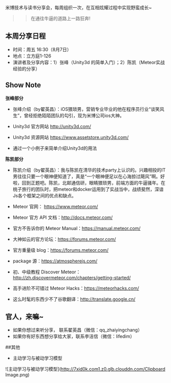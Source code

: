 米博技术与读书分享会，每周组织一次，在互相炫耀过程中实现野蛮成长~

>> 在通往牛逼的道路上一路狂奔! 

## 本周分享日程

- 时间：周五 16:30（8月7日）
- 地点：立方庭1-126
- 演讲者及分享内容：1）张峰（Unity3d 的简单入门）；2）陈凯（Meteor实战经验的分享）

## Show Note

**张峰部分**

- 张峰介绍（by翟英昌）：iOS猥琐男，营销专业毕业的他在程序员行业“谈笑风生”，曾经拒绝陌陌团队的勾引，现为米博公司ios大神。

- Unity3d 官方网站 http://unity3d.com/
- Unity3d 资源网站 https://www.assetstore.unity3d.com/
- 通过一个小例子来简单介绍Unity3d的用法

**陈凯部分**

- 陈凯介绍（by翟英昌）：我与陈凯在清华的技术party上认识的。兴趣相投的IT男往往只要一个眼神便知道了，真是“一个眼神便足以在心海掠过飓风”啊。好啦，回到正题吧。陈凯，北邮通信研，眼睛猥琐男，前端方面的牛逼骚年。在桃子旅行的团队时，把meteor和docker运用到了实战当中，战绩斐然，深谙Js各个框架之间的优点和缺点。

- Meteor 官网： https://www.meteor.com/
- Meteor 官方 API 文档：http://docs.meteor.com/
- 官方不告诉你的 Meteor Manual：https://manual.meteor.com/
- 大神如云的官方论坛：https://forums.meteor.com/
- 官方重量级 blog：https://forums.meteor.com/
- package 源：https://atmospherejs.com/
- 初、中级教程 Discover Meteor：http://zh.discovermeteor.com/chapters/getting-started/
- 高手进阶不可错过 Meteor Hacks：https://meteorhacks.com/
- 这么时髦的东西少不了谷歌翻译：http://translate.google.cn/

## 官人，来嘛~

- 如果你想过来听分享， 联系翟英昌（微信：qq_zhaiyingchang）
- 如果你有好东西想分享给大家，联系李洁信（微信：lifedim）

##其他

- 主动学习与被动学习模型

![主动学习与被动学习模型](http://7xid0k.com1.z0.glb.clouddn.com/Clipboard Image.png)


